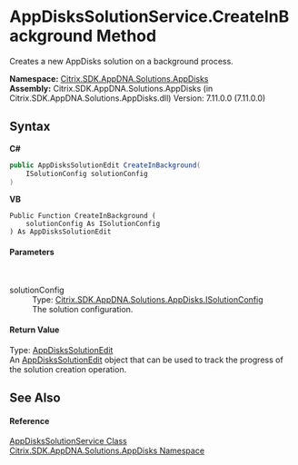 # AppDisksSolutionService.CreateInBackground Method 
 

Creates a new AppDisks solution on a background process.

**Namespace:**&nbsp;<a href="3c384851-470e-e1e2-019f-9fa48f730a55">Citrix.SDK.AppDNA.Solutions.AppDisks</a><br />**Assembly:**&nbsp;Citrix.SDK.AppDNA.Solutions.AppDisks (in Citrix.SDK.AppDNA.Solutions.AppDisks.dll) Version: 7.11.0.0 (7.11.0.0)

## Syntax

**C#**
```csharp
public AppDisksSolutionEdit CreateInBackground(
	ISolutionConfig solutionConfig
)
```

**VB**
```vbnet
Public Function CreateInBackground ( 
	solutionConfig As ISolutionConfig
) As AppDisksSolutionEdit
```


#### Parameters
&nbsp;<dl><dt>solutionConfig</dt><dd>Type: <a href="9a2e34d4-572d-20e6-3b41-9ad22d7390f9">Citrix.SDK.AppDNA.Solutions.AppDisks.ISolutionConfig</a><br />The solution configuration.</dd></dl>

#### Return Value
Type: <a href="ddd97023-fe4b-1ce9-41fe-c2c5ec8f844b">AppDisksSolutionEdit</a><br />An <a href="ddd97023-fe4b-1ce9-41fe-c2c5ec8f844b">AppDisksSolutionEdit</a> object that can be used to track the progress of the solution creation operation.

## See Also


#### Reference
<a href="788c5801-0980-62fe-f2f1-cc8e70c9365f">AppDisksSolutionService Class</a><br /><a href="3c384851-470e-e1e2-019f-9fa48f730a55">Citrix.SDK.AppDNA.Solutions.AppDisks Namespace</a><br />